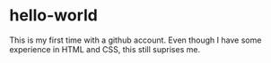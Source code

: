 # hello-world
This is my first time with a github account. Even though I have some experience in HTML and CSS, this still suprises me.
